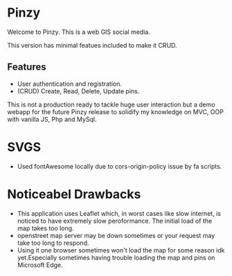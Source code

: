 # Pinzy

Welcome to Pinzy. This is a web GIS social media.

This version has minimal featues included to make it CRUD.

## Features

- User authentication and registration.
- (CRUD) Create, Read, Delete, Update pins.

This is not a production ready to tackle huge user interaction but a demo webapp for the future Pinzy release to solidify my knowledge on MVC, OOP with vanilla JS, Php and MySql.

# SVGS

- Used fontAwesome locally due to cors-origin-policy issue by fa scripts.

# Noticeabel Drawbacks

- This application uses Leaflet which, in worst cases like slow internet, is noticed to have extremely slow peroformance. The initial load of the map takes too long.
- openstreet map server may be down sometimes or your request may take too long to respond.
- Using it one browser sometimes won't load the map for some reason idk yet.Especially sometimes having trouble loading the map and pins on Microsoft Edge.
